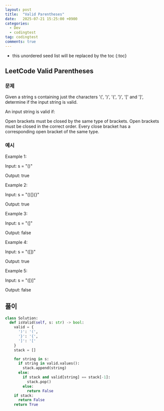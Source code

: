 ```yaml
---
layout: post
title:  "Valid Parentheses"
date:   2025-07-21 15:25:00 +0900
categories:
  - Dev
  - codingtest
tag: codingtest
comments: true
---
```


* this unordered seed list will be replaced by the toc
{:toc}

## LeetCode Valid Parentheses

### 문제

Given a string s containing just the characters '(', ')', '{', '}', '[' and ']', determine if the input string is valid.

An input string is valid if:

Open brackets must be closed by the same type of brackets.
Open brackets must be closed in the correct order.
Every close bracket has a corresponding open bracket of the same type.


### 예시

Example 1:

Input: s = "()"

Output: true

Example 2:

Input: s = "()[]{}"

Output: true

Example 3:

Input: s = "(]"

Output: false

Example 4:

Input: s = "([])"

Output: true

Example 5:

Input: s = "([)]"

Output: false

## 풀이

```py
class Solution:
  def isValid(self, s: str) -> bool:
    valid = {
      ')': '(',
      '}': '{',
      ']': '['
    }
    stack = []

    for string in s:
      if string in valid.values():
        stack.append(string)
      else:
        if stack and valid[string] == stack[-1]:
          stack.pop()
        else:
          return False
    if stack:
      return False
    return True
```

